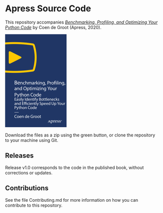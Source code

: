 # Apress Source Code

This repository accompanies [*Benchmarking, Profiling, and Optimizing Your Python Code*](https://rd.springer.com/video/10.1007/https://rd.springer.com/video/10.1007/978-1-4842-6776-9) by Coen de Groot (Apress, 2020).

[comment]: #cover
![Cover image](9781484267769.jpg)

Download the files as a zip using the green button, or clone the repository to your machine using Git.

## Releases

Release v1.0 corresponds to the code in the published book, without corrections or updates.

## Contributions

See the file Contributing.md for more information on how you can contribute to this repository.
